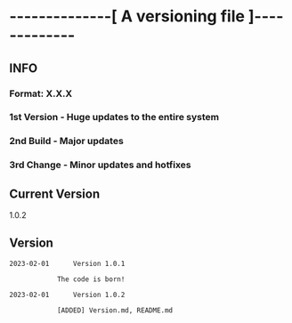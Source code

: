 # --------------[ A versioning file ]-------------
## INFO
### Format:         X.X.X
### 1st             Version - Huge updates to the entire system
### 2nd             Build - Major updates
### 3rd             Change - Minor updates and hotfixes

## Current Version
1.0.2

## Version
	2023-02-01		Version 1.0.1

				The code is born!

    2023-02-01      Version 1.0.2
                
                [ADDED] Version.md, README.md
